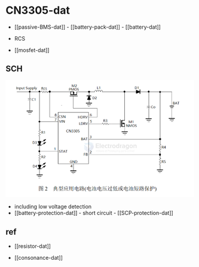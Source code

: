 
# CN3305-dat



- [[passive-BMS-dat]] - [[battery-pack-dat]] - [[battery-dat]]

- RCS 

- [[mosfet-dat]]



## SCH 

![](2025-08-19-18-55-07.png)

- including low voltage detection 
- [[battery-protection-dat]] - short circuit - [[SCP-protection-dat]]




## ref 

- [[resistor-dat]]

- [[consonance-dat]]
